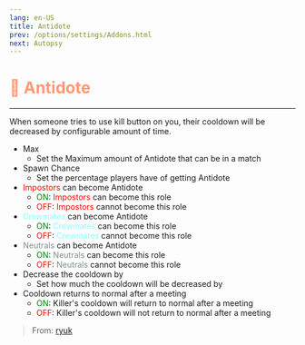 ```yaml
---
lang: en-US
title: Antidote
prev: /options/settings/Addons.html
next: Autopsy
---
```


# <font color=#ff9876>🧪 <b>Antidote</b></font> <Badge text="Helpful" type="tip" vertical="middle"/>
---

When someone tries to use kill button on you, their cooldown will be decreased by configurable amount of time.
* Max
  * Set the Maximum amount of Antidote that can be in a match
* Spawn Chance
  * Set the percentage players have of getting Antidote
* <font color=red>Impostors</font> can become Antidote
  * <font color=green>ON</font>: <font color=red>Impostors</font> can become this role
  * <font color=red>OFF</font>: <font color=red>Impostors</font> cannot become this role
* <font color=#8cffff>Crewmates</font> can become Antidote
  * <font color=green>ON</font>: <font color=#8cffff>Crewmates</font> can become this role
  * <font color=red>OFF</font>: <font color=#8cffff>Crewmates</font> cannot become this role
* <font color=#7f8c8d>Neutrals</font> can become Antidote
  * <font color=green>ON</font>: <font color=#7f8c8d>Neutrals</font> can become this role
  * <font color=red>OFF</font>: <font color=#7f8c8d>Neutrals</font> cannot become this role
* Decrease the cooldown by
  * Set how much the cooldown will be decreased by
* Cooldown returns to normal after a meeting
  * <font color=green>ON</font>: Killer's cooldown will return to normal after a meeting 
  * <font color=red>OFF</font>: Killer's cooldown will not return to normal after a meeting

> From: [ryuk](#)
